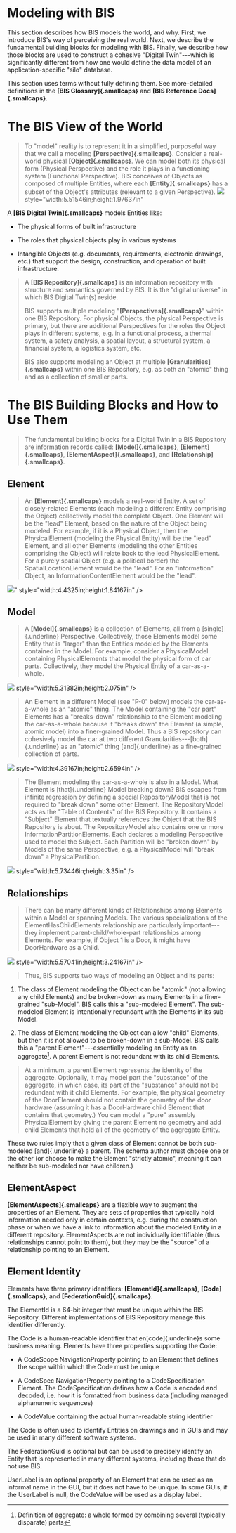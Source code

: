 
# Modeling with BIS


This section describes how BIS models the world, and why. First, we introduce BIS's way of perceiving the real world. Next, we describe the fundamental building blocks for modeling with BIS. Finally, we describe how those blocks are used to construct a cohesive "Digital Twin"---which is significantly different from how one would define the data model of an application-specific "silo" database.

This section uses terms without fully defining them. See more-detailed definitions in the **[BIS Glossary]{.smallcaps}** and **[BIS Reference Docs]{.smallcaps}**.

The BIS View of the World
=========================

> To "model" reality is to represent it in a simplified, purposeful way that we call a modeling **[Perspective]{.smallcaps}**. Consider a real-world physical **[Object]{.smallcaps}**. We can model both its physical form (Physical Perspective) and the role it plays in a functioning system (Functional Perspective). BIS conceives of Objects as composed of multiple Entities, where each **[Entity]{.smallcaps}** has a subset of the Object's attributes (relevant to a given Perspective).
![](./media/bis-modeling-01.png) style="width:5.51546in;height:1.97637in"

A **[BIS Digital Twin]{.smallcaps}** models Entities like:

-   The physical forms of built infrastructure

-   The roles that physical objects play in various systems

-   Intangible Objects (e.g. documents, requirements, electronic drawings, etc.) that support the design, construction, and operation of built infrastructure.

> A **[BIS Repository]{.smallcaps}** is an information repository with structure and semantics governed by BIS. It is the "digital universe" in which BIS Digital Twin(s) reside.
>
> BIS supports multiple modeling "**[Perspectives]{.smallcaps}**" within one BIS Repository. For physical Objects, the physical Perspective is primary, but there are additional Perspectives for the roles the Object plays in different systems, e.g. in a functional process, a thermal system, a safety analysis, a spatial layout, a structural system, a financial system, a logistics system, etc.
>
> BIS also supports modeling an Object at multiple **[Granularities]{.smallcaps}** within one BIS Repository, e.g. as both an "atomic" thing and as a collection of smaller parts.

The BIS Building Blocks and How to Use Them
===========================================

> The fundamental building blocks for a Digital Twin in a BIS Repository are information records called: **[Model]{.smallcaps}**, **[Element]{.smallcaps}**, **[ElementAspect]{.smallcaps}**, and **[Relationship]{.smallcaps}**.

Element
-------

> An **[Element]{.smallcaps}** models a real-world Entity. A set of closely-related Elements (each modeling a different Entity comprising the Object) collectively model the complete Object. One Element will be the "lead" Element, based on the nature of the Object being modeled. For example, if it is a Physical Object, then the PhysicalElement (modeling the Physical Entity) will be the "lead" Element, and all other Elements (modeling the other Entities comprising the Object) will relate back to the lead PhysicalElement. For a purely spatial Object (e.g. a political border) the SpatialLocationElement would be the "lead". For an "information" Object, an InformationContentElement would be the "lead".
>
![](./media/bis-modeling-02.png)" style="width:4.4325in;height:1.84167in" />

Model
-----

> A **[Model]{.smallcaps}** is a collection of Elements, all from a [single]{.underline} Perspective. Collectively, those Elements model some Entity that is "larger" than the Entities modeled by the Elements contained in the Model. For example, consider a PhysicalModel containing PhysicalElements that model the physical form of car parts. Collectively, they model the Physical Entity of a car-as-a-whole.
>
![](./media/bis-modeling-03.png) style="width:5.31382in;height:2.075in" />
>
> An Element in a different Model (see "P-0" below) models the car-as-a-whole as an "atomic" thing. The Model containing the "car part" Elements has a "breaks-down" relationship to the Element modeling the car-as-a-whole because it "breaks down" the Element (a simple, atomic model) into a finer-grained Model. Thus a BIS repository can cohesively model the car at two different Granularities---[both]{.underline} as an "atomic" thing [and]{.underline} as a fine-grained collection of parts.
>
![](./media/bis-modeling-04.png) style="width:4.39167in;height:2.6594in" />
>
> The Element modeling the car-as-a-whole is also in a Model. What Element is [that]{.underline} Model breaking down? BIS escapes from infinite regression by defining a special RepositoryModel that is not required to "break down" some other Element. The RepositoryModel acts as the "Table of Contents" of the BIS Repository. It contains a "Subject" Element that textually references the Object that the BIS Repository is about. The RepositoryModel also contains one or more InformationPartitionElements. Each declares a modeling Perspective used to model the Subject. Each Partition will be "broken down" by Models of the same Perspective, e.g. a PhysicalModel will "break down" a PhysicalPartition.
>
![](./media/bis-modeling-05.png) style="width:5.73446in;height:3.35in" />

Relationships
-------------

> There can be many different kinds of Relationships among Elements within a Model or spanning Models. The various specializations of the ElementHasChildElements relationship are particularly important---they implement parent-child/whole-part relationships among Elements. For example, if Object 1 is a Door, it might have DoorHardware as a Child.
>
![](./media/bis-modeling-06.png) style="width:5.57041in;height:3.24167in" />
>
> Thus, BIS supports two ways of modeling an Object and its parts:

1.  The class of Element modeling the Object can be "atomic" (not allowing any child Elements) and be broken-down as many Elements in a finer-grained "sub-Model". BIS calls this a "sub-modeled Element". The sub-modeled Element is intentionally redundant with the Elements in its sub-Model.

2.  The class of Element modeling the Object can allow "child" Elements, but then it is not allowed to be broken-down in a sub-Model. BIS calls this a "parent Element"---essentially modeling an Entity as an aggregate[^1]. A parent Element is not redundant with its child Elements.

> At a minimum, a parent Element represents the identity of the aggregate. Optionally, it may model part the "substance" of the aggregate, in which case, its part of the "substance" should not be redundant with it child Elements. For example, the physical geometry of the DoorElement should not contain the geometry of the door hardware (assuming it has a DoorHardware child Element that contains that geometry.) You can model a "pure" assembly PhysicalElement by giving the parent Element no geometry and add child Elements that hold all of the geometry of the aggregate Entity.

These two rules imply that a given class of Element cannot be both sub-modeled [and]{.underline} a parent. The schema author must choose one or the other (or choose to make the Element "strictly atomic", meaning it can neither be sub-modeled nor have children.)

ElementAspect
-------------

**[ElementAspects]{.smallcaps}** are a flexible way to augment the properties of an Element. They are sets of properties that typically hold information needed only in certain contexts, e.g. during the construction phase or when we have a link to information about the modeled Entity in a different repository. ElementAspects are not individually identifiable (thus relationships cannot point to them), but they may be the "source" of a relationship pointing to an Element.

Element Identity
----------------

Elements have three primary identifiers: **[ElementId]{.smallcaps}**, **[Code]{.smallcaps}**, and **[FederationGuid]{.smallcaps}**.

The ElementId is a 64-bit integer that must be unique within the BIS Repository. Different implementations of BIS Repository manage this identifier differently.

The Code is a human-readable identifier that en[code]{.underline}s some business meaning. Elements have three properties supporting the Code:

-   A CodeScope NavigationProperty pointing to an Element that defines the scope within which the Code must be unique

-   A CodeSpec NavigationProperty pointing to a CodeSpecification Element. The CodeSpecification defines how a Code is encoded and decoded, i.e. how it is formatted from business data (including managed alphanumeric sequences)

-   A CodeValue containing the actual human-readable string identifier

The Code is often used to identify Entities on drawings and in GUIs and may be used in many different software systems.

The FederationGuid is optional but can be used to precisely identify an Entity that is represented in many different systems, including those that do not use BIS.

UserLabel is an optional property of an Element that can be used as an informal name in the GUI, but it does not have to be unique. In some GUIs, if the UserLabel is null, the CodeValue will be used as a display label.

[^1]: Definition of aggregate: a whole formed by combining several (typically disparate) parts
